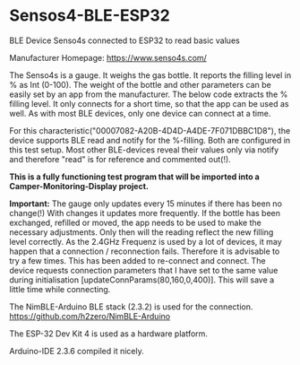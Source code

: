 # Sensos4-BLE-ESP32
BLE Device Senso4s connected to ESP32 to read basic values

Manufacturer Homepage: https://www.senso4s.com/

The Senso4s is a gauge. It weighs the gas bottle. It reports the filling level in % as Int (0-100).
The weight of the bottle and other parameters can be easily set by an app from the manufacturer.
The below code extracts the % filling level. It only connects for a short time, 
so that the app can be used as well. As with most BLE devices, only one device can connect at a time.

For this characteristic("00007082-A20B-4D4D-A4DE-7F071DBBC1D8"), the device supports BLE read and notify for the %-filling.
Both are configured in this test setup. Most other BLE-devices reveal their values only via notify and therefore "read" is for reference and commented out(!).

**This is a fully functioning test program that will be imported into a Camper-Monitoring-Display project.**

**Important:**
The gauge only updates every 15 minutes if there has been no change(!)
With changes it updates more frequently.
If the bottle has been exchanged, refilled or moved, the app needs to be used to make the necessary adjustments. 
Only then will the reading reflect the new filling level correctly.
As the 2.4GHz Frequenz is used by a lot of devices, it may happen that a connection / reconnection fails. Therefore it is advisable to try a few times. 
This has been added to re-connect and connect.
The device requests connection parameters that I have set to the same value during initialisation [updateConnParams(80,160,0,400)]. This will save a little time while connecting.

The NimBLE-Arduino BLE stack (2.3.2) is used for the connection. https://github.com/h2zero/NimBLE-Arduino

The ESP-32 Dev Kit 4 is used as a hardware platform.

Arduino-IDE 2.3.6 compiled it nicely.

